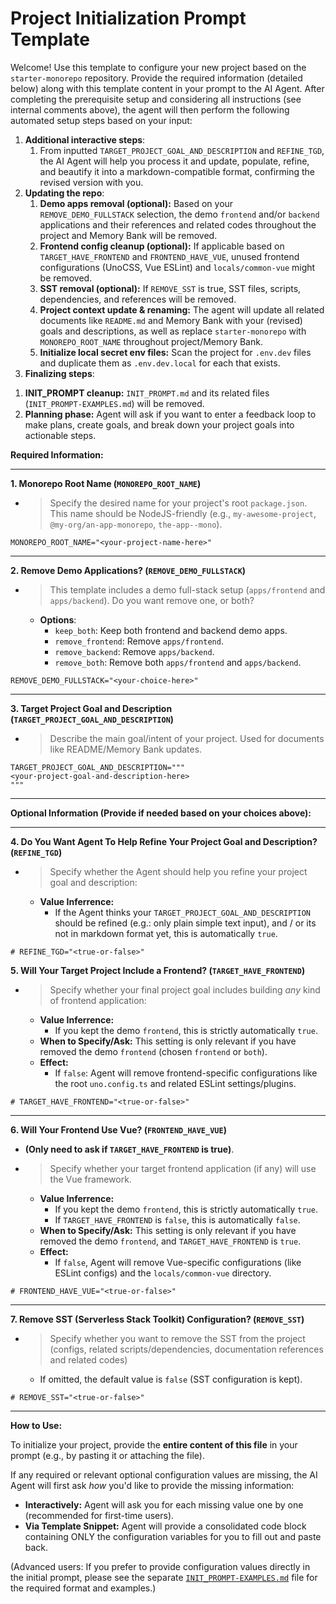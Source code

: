 <!--
### PREREQUISITE INSTRUCTIONS (EXECUTE STRICTLY IN ORDER):

(EXECUTE THIS FIRST THING UPON RECEIVING THE PROMPT, DO NOT LOAD MEMORY BANK AND PROCESS USER INPUT BEFOREHAND, IF A MEMORY BANK IS ALREADY ACTIVE, DROP OR IGNORE THE MEMORY BANK CONTEXT)

1. Check the current agent mode that you're running in, switch to the main / default mode that is used for general filesystem operations (remove, edit) if possible.
2. Proceed to parse and ask (if needed) for configuration values.
3. ONLY AFTER all steps above is done, load the Memory Bank (if present).
4. IMPORTANT: remember the internal rules below (e.g: `EXECUTION OPTIMIZATION INSTRUCTION`, `UNCERTAINTY HANDLING`, etc) and KEEP THEM PRIORITIZED, DO NOT FORGOT.

### EXECUTION OPTIMIZATION INSTRUCTION:

When performing the set up operations below (e.g. file modifications like removals, renaming, and edits), analyze ALL required changes based on the user's configuration and from multiple steps *before* making any edits, if feasible, consolidate these changes into a single file modification operation (e.g., one `apply_diff` or `write_to_file` call per file), or a single command if possible for same operation (e.g., one `rm -rf` command for multiple paths), instead of performing multiple commands / tools calls. Read the file content only once if multiple changes are planned for it.

### CORE PRESERVATION:

During cleanup steps, DO NOT remove these dependencies, they are core configurations for the monorepo:
+ '@antfu/eslint-config' dependency from package.json or its usage within eslint.config.js.

### UNCERTAINTY HANDLING:

If, during any removal or modification step, you are not completely certain whether a specific file, code block, configuration entry, or dependency should be removed/modified based on the user's choices and the preservation rules, DO NOT proceed automatically. Instead, ask the user for clarification before taking action. Prioritize avoiding unintended removals.

### CLEANUP HANDLING CONSISTENCY:

When cleaning up contents (e.g., removing demo apps, frontend configs, SST), do double-check and ensure that all corresponding references, descriptions and related codes throughout the project and Memory Bank (`memory-bank/`) (if present) are removed.

### TOKEN EFFICIENCY:

Strive for efficiency in your internal reasoning (<thinking>) and explanations accompanying tool use and output to the user. Be clear and accurate, but avoid unnecessary verbosity or repetition, *especially* after the initial plan is understood. However, DO NOT sacrifice clarity or omit details critical for accurate execution according to all other instructions (Prerequisites, Optimization, Preservation, Uncertainty, Consistency). Adherence to those rules takes precedence over brevity.

-->

# Project Initialization Prompt Template

Welcome! Use this template to configure your new project based on the `starter-monorepo` repository. Provide the required information (detailed below) along with this template content in your prompt to the AI Agent. After completing the prerequisite setup and considering all instructions (see internal comments above), the agent will then perform the following automated setup steps based on your input:

1. **Additional interactive steps**:
   1. From inputted `TARGET_PROJECT_GOAL_AND_DESCRIPTION` and `REFINE_TGD`, the AI Agent will help you process it and update, populate, refine, and beautify it into a markdown-compatible format, confirming the revised version with you.
2. **Updating the repo**:
   1. **Demo apps removal (optional):** Based on your `REMOVE_DEMO_FULLSTACK` selection, the demo `frontend` and/or `backend` applications and their references and related codes throughout the project and Memory Bank will be removed.
   2. **Frontend config cleanup (optional):** If applicable based on `TARGET_HAVE_FRONTEND` and `FRONTEND_HAVE_VUE`, unused frontend configurations (UnoCSS, Vue ESLint) and `locals/common-vue` might be removed.
   3. **SST removal (optional):** If `REMOVE_SST` is true, SST files, scripts, dependencies, and references will be removed.
     <!-- + Context for Agent: when doing SST Removal, these are SST's files: (`sst.config.ts`, `.env.sst`), also remove the `pathe` and `@types/aws-lambda` dependency, they are only used by SST -->
   4. **Project context update & renaming:** The agent will update all related documents like `README.md` and Memory Bank with your (revised) goals and descriptions, as well as replace `starter-monorepo` with `MONOREPO_ROOT_NAME` throughout project/Memory Bank.
   5. **Initialize local secret env files:** Scan the project for `.env.dev` files and duplicate them as `.env.dev.local` for each that exists.
3. **Finalizing steps**:
  <!-- + Context for Agent: ONLY START THIS STEP IF PRIOR STEPS IS DONE -->
   1. **INIT_PROMPT cleanup:** `INIT_PROMPT.md` and its related files (`INIT_PROMPT-EXAMPLES.md`) will be removed.
   2. **Planning phase:** Agent will ask if you want to enter a feedback loop to make plans, create goals, and break down your project goals into actionable steps.
     <!-- + Context for Agent: If the user wants to enter the planning feedback loop, start the task in a clean new (blank) task / context if possible for token efficiency (like `new_task` tool for Roo Code Agent) -->

**Required Information:**

---

**1. Monorepo Root Name (`MONOREPO_ROOT_NAME`)**

* > Specify the desired name for your project's root `package.json`. This name should be NodeJS-friendly (e.g., `my-awesome-project`, `@my-org/an-app-monorepo`, `the-app--mono`).

```text
MONOREPO_ROOT_NAME="<your-project-name-here>"
```

---

**2. Remove Demo Applications? (`REMOVE_DEMO_FULLSTACK`)**

* > This template includes a demo full-stack setup (`apps/frontend` and `apps/backend`). Do you want remove one, or both?
  * **Options**:
    * `keep_both`: Keep both frontend and backend demo apps.
    * `remove_frontend`: Remove `apps/frontend`.
    * `remove_backend`: Remove `apps/backend`.
    * `remove_both`: Remove both `apps/frontend` and `apps/backend`.

```text
REMOVE_DEMO_FULLSTACK="<your-choice-here>"
```

---

**3. Target Project Goal and Description (`TARGET_PROJECT_GOAL_AND_DESCRIPTION`)**

* > Describe the main goal/intent of your project. Used for documents like README/Memory Bank updates.

```text
TARGET_PROJECT_GOAL_AND_DESCRIPTION="""
<your-project-goal-and-description-here>
"""
```

---

**Optional Information (Provide if needed based on your choices above):**

---

**4. Do You Want Agent To Help Refine Your Project Goal and Description? (`REFINE_TGD`)**

* > Specify whether the Agent should help you refine your project goal and description:
  * **Value Inferrence:**
    * If the Agent thinks your `TARGET_PROJECT_GOAL_AND_DESCRIPTION` should be refined (e.g.: only plain simple text input), and / or its not in markdown format yet, this is automatically `true`.

```text
# REFINE_TGD="<true-or-false>"
```

**5. Will Your Target Project Include a Frontend? (`TARGET_HAVE_FRONTEND`)**

* > Specify whether your final project goal includes building *any* kind of frontend application:
  * **Value Inferrence:**
    * If you kept the demo `frontend`, this is strictly automatically `true`.
  * **When to Specify/Ask:** This setting is only relevant if you have removed the demo `frontend` (chosen `frontend` or `both`).
  * **Effect:**
    * If `false`: Agent will remove frontend-specific configurations like the root `uno.config.ts` and related ESLint settings/plugins.

```text
# TARGET_HAVE_FRONTEND="<true-or-false>"
```

---

**6. Will Your Frontend Use Vue? (`FRONTEND_HAVE_VUE`)**

* **(Only need to ask if `TARGET_HAVE_FRONTEND` is true)**.
* > Specify whether your target frontend application (if any) will use the Vue framework.
  * **Value Inferrence:**
    * If you kept the demo `frontend`, this is strictly automatically `true`.
    * If `TARGET_HAVE_FRONTEND` is `false`, this is automatically `false`.
  * **When to Specify/Ask:** This setting is only relevant if you have removed the demo `frontend`, and `TARGET_HAVE_FRONTEND` is `true`.
  * **Effect:**
    * If `false`, Agent will remove Vue-specific configurations (like ESLint configs) and the `locals/common-vue` directory.

```text
# FRONTEND_HAVE_VUE="<true-or-false>"
```

---

**7. Remove SST (Serverless Stack Toolkit) Configuration? (`REMOVE_SST`)**

* > Specify whether you want to remove the SST from the project (configs, related scripts/dependencies, documentation references and related codes)
  * If omitted, the default value is `false` (SST configuration is kept).

```text
# REMOVE_SST="<true-or-false>"
```

---

**How to Use:**

To initialize your project, provide the **entire content of this file** in your prompt (e.g., by pasting it or attaching the file).

If any required or relevant optional configuration values are missing, the AI Agent will first ask *how* you'd like to provide the missing information:
* **Interactively:** Agent will ask you for each missing value one by one (recommended for first-time users).
* **Via Template Snippet:** Agent will provide a consolidated code block containing ONLY the configuration variables for you to fill out and paste back.
  <!-- Context for Agent: remember to also includes optional configs, and put comments (if any) on top of the config instead of inline -->

(Advanced users: If you prefer to provide configuration values directly in the initial prompt, please see the separate [`INIT_PROMPT-EXAMPLES.md`](./INIT_PROMPT-EXAMPLES.md) file for the required format and examples.)
